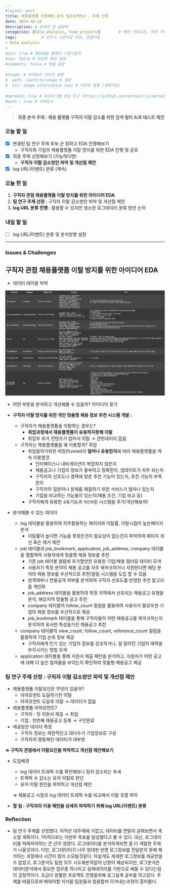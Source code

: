 ```yaml
---
#layout: post
title: 채용플랫폼 이용패턴 분석 팀프로젝트4 - 주제 선정
date: 2024-10-24
description: # 검색어 및 글요약
categories: [Data_analysis, Team_project2]        # 메인 카테고리, 하위 카테고리(생략가능)
tags:           # 반드시 소문자로 작성, 한글가능
- Data_analysis
- 
#pin: true # 해당글을 홈에서 고정시킬지
#toc: false # 오른쪽 목차 설정
#comments: false # 댓글 설정

#image: # 미리보기 이미지 설정
#  path: /path/to/image # 경로
#  alt: image alternative text # 이미지 설명 (생략가능)

#mermaid: true # 다이어그램 생성 도구 (https://github.com/mermaid-js/mermaid)
#math : true # 수학도구
---
```


> **최종 분석 주제 : 채용 플랫폼 구직자 이탈 감소를 위한 검색 필터 A/B 테스트 제안**  

### 오늘 할 일

- [x]  변경된 팀 연구 주제 후보 군 정하고 EDA 진행해보기
    - 구직자와 기업의 채용플랫폼 이탈 방지를 위한 EDA 진행 및 공유
- [x]  최종 주제 선정해보기 (가능하다면)
    - **구직자 이탈 감소방안 파악 및 개선점 제안**
- [x]  log URL(이벤트) 분류 (계속)

### 오늘 한 일

1. **구직자 관점 채용플랫폼 이탈 방지를 위한 아이디어 EDA**
2. **팀 연구 주제 선정 :** 구직자 이탈 감소방안 파악 및 개선점 제안
3. **log URL 분류 진행** : 활용할 수 있지만 생소한 로그데이터 분류 방안 논의

### 내일 할 일

- [ ]  log URL(이벤트) 분류 및 분석방향 설정

---

### Issues & Challenges

## **구직자 관점 채용플랫폼 이탈 방지를 위한 아이디어 EDA**

- 데이터 테이블 파악

![image.png](/assets/img/team_project2/2-4/1.png)

- 어떤 부분을 분석하고 개선해볼 수 있을까? 아이디어 찾기
- **구직자 이탈 방지를 위한 개인 맞춤형 채용 정보 추천 시스템 개발 :**
    - 구직자가 채용플랫폼을 이탈하는 경우는?
        - **취업과정에서 채용플랫폼이 유용하지못해 이탈**
        - 취업후 추가 컨텐츠가 없어서 이탈 → 관련데이터 없음
    - 구직자는 채용플랫폼을 왜 이용할까? 취업
        - 취업을하기위한 여정(funnel)이 **얼마나 유용한지**에 따라 채용플랫폼을 계속 이용할것
            - 인터페이스나 내비게이션이 복잡하지 않은지
            - 채용공고나 기업의 정보가 풍부하고 정확한지, 업데이트가 자주 되는지
            - 구직자의 선호도나 경력에 맞춘 추천 기능이 있는지, 추천 기능이 부족한지
            - 구직자의 질문이나 문제를 해결하기 위한 서비스가 얼마나 있는지
            - 기업을 비교하는 기능들이 있는지(채용 조건, 기업 비교 등)
        - 구직자에게 유용한 `공통`기능과 `개인화`된 시스템을 추가/개선해보자!

- 분석해볼 수 있는 데이터
    - log 테이블을 활용하여 자주활용하는 페이지와 이탈률, 이탈시점이 높은페이지 분석
        - 이탈률이 높다면 기능을 못찾은건지 필요성이 없는건지 파악하여 페이지 개선 혹은 제거 제안
    - job 테이블과 job_bookmark, application, job_address, company 테이블을 결합하여 사용자에게 맞춤형 채용 정보를 추천
        - 기존 job 테이블 컬럼에 추가할만한 유용한 기업/채용 필터링 데이터 모색
        - 사용자가 특정 분야의 채용 공고를 자주 북마크하거나 지원한다면 해당 분야의 채용 정보를 우선적으로 추천/알림 시스템을 도입 할 수 있음
        - 원격여부나 연봉공개 여부를 분석하여 구직자 선호도를 반영한 추천 알고리즘 개인화
        - job_address 테이블을 활용하여 특정 지역에서 선호되는 채용공고 유형을 분석, 해당지역 맞춤형 공고 추천
        - company 테이블의 follow_count 컬럼을 활용하여 사용자가 팔로우한 기업의 채용 정보를 우선적으로 제공
        - job_bookmark 테이블을 통해 구직자들이 어떤 채용공고를 북마크하는지 분석하여 유사한 특성을가진 채용공고 추천
    - company 테이블의 view_count, follow_count, reference_count 컬럼을 활용하여 기업 순위 정보 제공
        - 구직자에게 인기 있는 기업의 정보를 강조하거나, 덜 알려진 기업의 매력을 부각시키는 방법 모색
    - application 테이블을 통해 지원서 제출 패턴을 분석하고, 지원자가 어떤 공고에 대해 더 높은 참여율을 보이는지 확인하여 맞춤형 채용공고 제공
    

### 팀 연구 주제 선정 : 구직자 이탈 감소방안 파악 및 개선점 제안

- 채용플랫폼 이탈요인은 무엇이 있을까?
    - 아하모먼트 도달하기전 이탈
    - 아하모먼트 도달후 이탈 → 데이터가 없음
- 채용플랫폼 아하모먼트?
    - 구직자 : 첫 지원서 제출 → 취업
    - 기업 : 첫번째 채용공고 등록 → 구인완료
- 제공받은 데이터 특징
    - 구직자 정보는 제한적인고 대다수가 기업정보로 구성
    - 구직자의 행동패턴 데이터가 대부분

**⇒ 구직자 관점에서 이탈요인을 파악하고 개선점 제안해보기**

- 도입배경
    - log 데이터 트래픽 수를 확인해보니 점차 감소되는 추세
    - 트랙픽 수 감소는 유저 이탈로 판단
    - 유저 이탈 원인을 파악하고 개선점 제안
    
    ⇒ 채용공고 시점과 log 데이터 트래픽 수를 비교해서 이탈 흐름 파악
    
- **할 일 : 구직자의 이용 패턴을 상세히 파악하기 위해 log URL(이벤트) 분류**
    
    

### Reflection

- 팀 연구 주제를 선정했다. 아직은 대주제에 가깝고, 데이터를 면밀히 살펴보면서 축소할 계획이다. 1차적으로는 이번주 목표를 달성했다고 볼 수 있다. 대신, 로그데이터를 파헤쳐야하는 큰 산이 생겼다. 로그데이터를 분석하게되면 좀 더 세밀한 주제가 나올것이다. 다만, 로그데이터가 너무 방대한 반면 로그정보를 전달받지 못해 해석하는 과정에서 시간이 많이 소모될것같다. 아쉽게도 세세한 로그정보를 제공받을 수 없었고, 로그분석도 팀원 모두 시도해본적없어 난항이 예상되지만, 로그분석은 데이터분석에서 중요한 업무중 하나이고 실제데이터를 기반으로 배울 수 있다는점이 긍정적이다. 조금더 원활한 프로젝트 진행을위해 로그설계 공부를 하고있다. 주제를 바꿈으로써 배워야할 지식을 팀원들과 힘을합쳐 이겨내는과정이 흥미롭다.